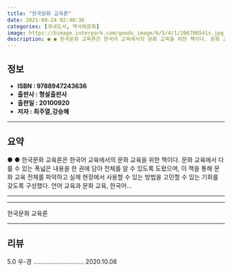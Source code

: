 ```yaml
---
title: "한국문화 교육론"
date: 2021-09-24 02:40:36
categories: [국내도서, 역사와문화]
image: https://bimage.interpark.com/goods_image/6/5/4/1/206706541s.jpg
description: ● ● 한국문화 교육론은 한국어 교육에서의 문화 교육을 위한 책이다. 문화 교육에서 다룰 수 있는 폭넓은 내용을 한 권에 담아 전체를 알 수 있도록 도왔으며, 이 책을 통해 문화 교육 전체를 파악하고 실제 현장에서 사용할 수 있는 방법을 고민할 수 있는 기회를 갖도록 구성했다. 언
---
```


## **정보**

- **ISBN : 9788947243636**
- **출판사 : 형설출판사**
- **출판일 : 20100920**
- **저자 : 최주열,강승혜**

------



## **요약**

●  ●  한국문화 교육론은 한국어 교육에서의 문화 교육을 위한 책이다. 문화 교육에서 다룰 수 있는 폭넓은 내용을 한 권에 담아 전체를 알 수 있도록 도왔으며,  이 책을 통해 문화 교육 전체를 파악하고 실제 현장에서 사용할 수 있는 방법을 고민할 수 있는 기회를 갖도록 구성했다. 언어 교육과 문화 교육, 한국어... 

------



------


한국문화 교육론 

------


## **리뷰** 

5.0 우-경 ............................. 2020.10.08 <br/>